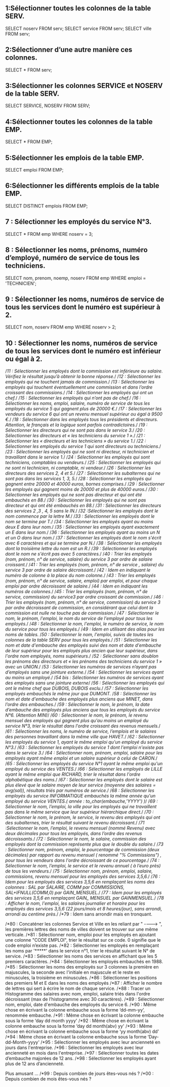 ## 1:Sélectionner toutes les colonnes de la table SERV.
SELECT noserv FROM serv;
SELECT service FROM serv;
SELECT ville FROM serv;

## 2:Sélectionner d’une autre manière ces colonnes.
SELECT * FROM serv;

## 3:Sélectionner les colonnes SERVICE et NOSERV de la table SERV.
SELECT SERVICE, NOSERV FROM SERV;

## 4:Sélectionner toutes les colonnes de la table EMP.
SELECT * FROM EMP;

## 5:Sélectionner les emplois de la table EMP.
SELECT  emploi FROM EMP;

## 6:Sélectionner les différents emplois de la table EMP.
SELECT DISTINCT emplois FROM EMP;

## 7 : Sélectionner les employés du service N°3.
SELECT * FROM emp WHERE noserv = 3;

## 8 : Sélectionner les noms, prénoms, numéro d’employé, numéro de service de tous les techniciens.
SELECT nom, prenom, noemp, noserv FROM emp WHERE emploi = 'TECHNICIEN';

## 9 : Sélectionner les noms, numéros de service de tous les services dont le numéro est supérieur à 2.
SELECT nom, noserv FROM emp WHERE noserv > 2;

## 10 : Sélectionner les noms, numéros de service de tous les services dont le numéro est inférieur ou égal à 2.

/*11 : Sélectionner les employés dont la commission est inférieure au salaire. Vérifiez le résultat jusqu’à obtenir la bonne réponse.*/
/*12 : Sélectionner les employés qui ne touchent jamais de commission.*/
/*13 : Sélectionner les employés qui touchent éventuellement une commission et dans l’ordre croissant des commissions.*/
/*14 : Sélectionner les employés qui ont un chef.*/
/*15 : Sélectionner les employés qui n’ont pas de chef.*/
/*16 : Sélectionner les noms, emploi, salaire, numéro de service de tous les employés du service 5 qui gagnent plus de 20000 €.*/
/*17 : Sélectionner les vendeurs du service 6 qui ont un revenu mensuel supérieur ou égal à 9500 €.*/
/*18 : Sélectionner dans les employés tous les présidents et directeurs. Attention, le français et la logique sont parfois contradictoires.*/
/*19 : Sélectionner les directeurs qui ne sont pas dans le service 3.*/
/*20 : Sélectionner les directeurs et « les techniciens du service 1 ».*/
/*21 : Sélectionner les « directeurs et les techniciens » du service 1.*/
/*22 : Sélectionner les employés du service 1 qui sont directeurs ou techniciens.*/
/*23 : Sélectionner les employés qui ne sont ni directeur, ni technicien et travaillant dans le service 1.*/
/*24 : Sélectionner les employés qui sont techniciens, comptables ou vendeurs.*/
/*25 : Sélectionner les employés qui ne sont ni technicien, ni comptable, ni vendeur.*/
/*26 : Sélectionner les directeurs des services 2, 4 et 5.*/
/*27 : Sélectionner les subalternes qui ne sont pas dans les services 1, 3, 5.*/
/*28 : Sélectionner les employés qui gagnent entre 20000 et 40000 euros, bornes comprises.*/
/*29 : Sélectionner les employés qui gagnent moins de 20000 et plus de 40000 euros.*/
/*30 : Sélectionner les employés qui ne sont pas directeur et qui ont été embauchés en 88.*/
/*30 : Sélectionner les employés qui ne sont pas directeur et qui ont été embauchés en 88.*/
/*31 : Sélectionner les directeurs des services 2 ,3 , 4, 5 sans le IN.*/
/*32 :Sélectionner les employés dont le nom commence par la lettre M.*/
/*33 : Sélectionner les employés dont le nom se termine par T.*/
/*34 : Sélectionner les employés ayant au moins deux E dans leur nom.*/
/*35 : Sélectionner les employés ayant exactement un E dans leur nom.*/
/*36 : Sélectionner les employés ayant au moins un N et un O dans leur nom.*/
/*37 : Sélectionner les employés dont le nom s'écrit avec 6 caractères et qui se termine par N.*/
/*38 : Sélectionner les employés dont la troisième lettre du nom est un R.*/
/*39 : Sélectionner les employés dont le nom ne s'écrit pas avec 5 caractères.*/
/*40 : Trier les employés (nom, prénom, n° de service, salaire) du service 3 par ordre de salaire croissant.*/
/*41 : Trier les employés (nom, prénom, n° de service , salaire) du service 3 par ordre de salaire décroissant.*/
/*42 : Idem en indiquant le numéro de colonne à la place du nom colonne.*/
/*43 : Trier les employés (nom, prénom, n° de service, salaire, emploi) par emploi, et pour chaque emploi par ordre décroissant de salaire.*/
/*44 : Idem en indiquant les numéros de colonnes.*/
/*45 : Trier les employés (nom, prénom, n° de service, commission) du service3 par ordre croissant de commission.*/
/*46 : Trier les employés (nom, prénom, n° de service, commission) du service 3 par ordre décroissant de commission, en considérant que celui dont la commission est nulle ne touche pas de commission.*/
/*47 : Sélectionner le nom, le prénom, l'emploi, le nom du service de l'employé pour tous les employés.*/
/*48 : Sélectionner le nom, l'emploi, le numéro de service, le nom du service pour tous les employés.*/
/*49 : Idem en utilisant des alias pour les noms de tables.*
/*50 : Sélectionner le nom, l'emploi, suivis de toutes les colonnes de la table SERV pour tous les employés.*/
/*51 : Sélectionner les nom et date d'embauche des employés suivi des nom et date d'embauche de leur supérieur pour les employés plus ancien que leur supérieur, dans l'ordre nom employés, noms supérieurs.*/
/*52 : Sélectionner sans doublon les prénoms des directeurs et « les prénoms des techniciens du service 1 » avec un UNION.*/
/*53 : Sélectionner les numéros de services n’ayant pas d’employés sans une jointure externe.*/
/*54 : Sélectionner les services ayant au moins un employé.*/
/*54 bis : Sélectionner les numéros de services ayant des employés sans une jointure externe*/
/*56 : Sélectionner les employés qui ont le même chef que DUBOIS, DUBOIS exclu.*/
/*57 : Sélectionner les employés embauchés le même jour que DUMONT.*
/*58 : Sélectionner les nom et date d'embauche des employés plus anciens que MINET, dans l’ordre des embauches.*/
/*59 : Sélectionner le nom, le prénom, la date d’embauche des employés plus anciens que tous les employés du service N°6. (Attention MIN)*/
/*60 : Sélectionner le nom, le prénom, le revenu mensuel des employés qui gagnent plus qu'au moins un employé du service N°3, trier le résultat dans l'ordre croissant des revenus mensuels.*/
/*61 : Sélectionner les noms, le numéro de service, l’emplois et le salaires des personnes travaillant dans la même ville que HAVET.*/
/*62 : Sélectionner les employés du service 1, ayant le même emploi qu'un employé du service N°3.*/
/*63 : Sélectionner les employés du service 1 dont l'emploi n'existe pas dans le service 3.*/
/*64 : Sélectionner nom, prénom, emploi, salaire pour les employés ayant même emploi et un salaire supérieur à celui de CARON.*/
/*65 : Sélectionner les employés du service N°1 ayant le même emploi qu'un employé du service des VENTES.*/
/*66 : Sélectionner les employés de LILLE ayant le même emploi que RICHARD, trier le résultat dans l'ordre alphabétique des noms.*/
/*67 : Sélectionner les employés dont le salaire est plus élevé que le salaire moyen de leur service (moyenne des salaires = avg(sal)), résultats triés par numéros de service.*/
/*68 : Sélectionner les employés du service INFORMATIQUE embauchés la même année qu'un employé du service VENTES.( année : to_char(embauche,’YYYY’) )*/
/*69 : Sélectionner le nom, l’emploi, la ville pour les employés qui ne travaillent pas dans le même service que leur supérieur hiérarchique direct.*/
/*70 : Sélectionner le nom, le prénom, le service, le revenu des employés qui ont des subalternes, trier le résultat suivant le revenu décroissant.*/
/*71 :Sélectionner le nom, l’emploi, le revenu mensuel (nommé Revenu) avec deux décimales pour tous les employés, dans l’ordre des revenus décroissants.*/
/*72 : Sélectionner le nom, le salaire, commission des employés dont la commission représente plus que le double du salaire.*/
/*73 : Sélectionner nom, prénom, emploi, le pourcentage de commission (deux décimales) par rapport au revenu mensuel ( renommé "% Commissions") , pour tous les vendeurs dans l'ordre décroissant de ce pourcentage.*/
/*74 : Sélectionner le nom, l’emploi, le service et le revenu annuel ( à l’euro près) de tous les vendeurs.*/
/*75 : Sélectionner nom, prénom, emploi, salaire, commissions, revenu mensuel pour les employés des services 3,5,6.*/
/*76 : Idem pour les employés des services 3,5,6 en remplaçant les noms des colonnes : SAL par SALAIRE, COMM par COMMISSIONS, SAL+IFNULL(COMM,0) par GAIN_MENSUEL.*/
/*77 : Idem pour les employés des services 3,5,6 en remplaçant GAIN_ MENSUEL par GAINMENSUEL.*/
/*78 : Afficher le nom, l'emploi, les salaires journalier et horaire pour les employés des services 3,5,6 (22 jours/mois et 8 heures/jour), sans arrondi, arrondi au centime près.*/
/*79 : Idem sans arrondir mais en tronquant.

/*80 : Concaténer les colonnes Service et Ville en les reliant par " ----> ", les premières lettres des noms de villes doivent se trouver sur une même verticale.
/*81 : Sélectionner nom, emploi pour les employés en ajoutant une colonne "CODE EMPLOI", trier le résultat sur ce code. 0 signifie que le code emploi n’existe pas.
/*82 : Sélectionner les employés en remplaçant les noms par '*****' dans le service n°1, trier le résultat suivant le N° de service.
/*83 : Sélectionner les noms des services en affichant que les 5 premiers caractères.
/*84 : Sélectionner les employés embauchés en 1988.
/*85 : Sélectionner les noms des employés sur 3 colonnes la première en majuscules, la seconde avec l'initiale en majuscule et le reste en minuscules, la troisième en minuscules.
/*86 : Sélectionner les positions des premiers M et E dans les noms des employés
/*87 : Afficher le nombre de lettres qui sert à écrire le nom de chaque service.
/*88 : Tracer un Histogramme des salaires avec nom, emploi, salaire triés dans l'ordre décroissant (max de l’histogramme avec 30 caractères).
/*89 : Sélectionner nom, emploi, date d'embauche des employés du service 6.
/*90 : Même chose en écrivant la colonne embauche sous la forme ‘dd-mm-yy’, renommée embauche.
/*91 : Même chose en écrivant la colonne embauche sous la forme ‘day dd month yyyy'
/*92 : Même chose en écrivant la colonne embauche sous la forme ‘day dd month(abv) yy'
/*93 : Même chose en écrivant la colonne embauche sous la forme ‘yy month(abv) dd'
/*94 : Même chose en écrivant la colonne embauche sous la forme ‘Day-dd-Month-yyyy'
/*95 : Sélectionner les employés avec leur ancienneté en jours dans l'entreprise.
/*96 : Sélectionner les employés avec leur ancienneté en mois dans l'entreprise.
/*97 : Sélectionner toutes les dates d’embauche majorées de 12 ans.
/*98 : Sélectionner les employés ayant plus de 12 ans d’ancienneté.

Plus amusant …
/*99 : Depuis combien de jours êtes-vous nés ?
/*00 : Depuis combien de mois êtes-vous nés ?